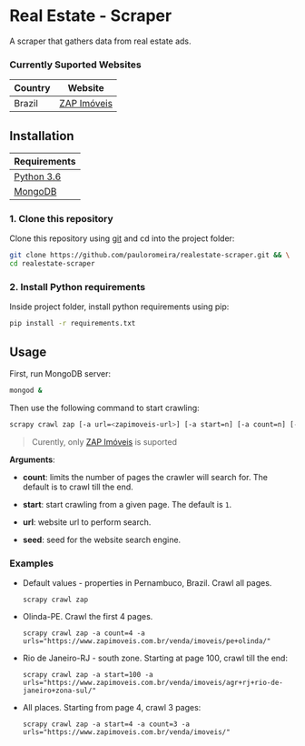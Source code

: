 # Real Estate - Scraper
A scraper that gathers data from real estate ads.

### Currently Suported Websites

|Country|Website|
|-|-|
|Brazil|[ZAP Imóveis](https://www.zapimoveis.com.br/)|

## Installation
|Requirements|
|-|
|[Python 3.6](https://www.python.org/)|
|[MongoDB](https://www.mongodb.com/) |

### 1. Clone this repository
Clone this repository using [git](https://git-scm.com/) and cd into the project folder:
```sh
git clone https://github.com/pauloromeira/realestate-scraper.git && \
cd realestate-scraper
```

### 2. Install Python requirements
Inside project folder, install python requirements using pip:
```sh
pip install -r requirements.txt
```

## Usage

First, run MongoDB server:
```sh
mongod &
```

Then use the following command to start crawling:

```sh
scrapy crawl zap [-a url=<zapimoveis-url>] [-a start=n] [-a count=n] [-a seed=<seed>]
```
> Curently, only [ZAP Imóveis](https://www.zapimoveis.com.br/) is suported  

**Arguments**:

* **count**: limits the number of pages the crawler will search for. The default is to crawl till the end.

* **start**: start crawling from a given page. The default is `1`.

* **url**: website url to perform search.

* **seed**: seed for the website search engine.

### Examples

* Default values - properties in Pernambuco, Brazil. Crawl all pages.
  ```
  scrapy crawl zap
  ```

* Olinda-PE. Crawl the first 4 pages.
  ```
  scrapy crawl zap -a count=4 -a urls="https://www.zapimoveis.com.br/venda/imoveis/pe+olinda/"
  ```

* Rio de Janeiro-RJ - south zone. Starting at page 100, crawl till the end:
  ```
  scrapy crawl zap -a start=100 -a urls="https://www.zapimoveis.com.br/venda/imoveis/agr+rj+rio-de-janeiro+zona-sul/"
  ```

* All places. Starting from page 4, crawl 3 pages:
  ```
  scrapy crawl zap -a start=4 -a count=3 -a urls="https://www.zapimoveis.com.br/venda/imoveis/"
  ```
